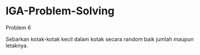 # IGA-Problem-Solving
Problem 6

Sebarkan kotak-kotak kecil dalam kotak secara random baik jumlah maupun letaknya.
